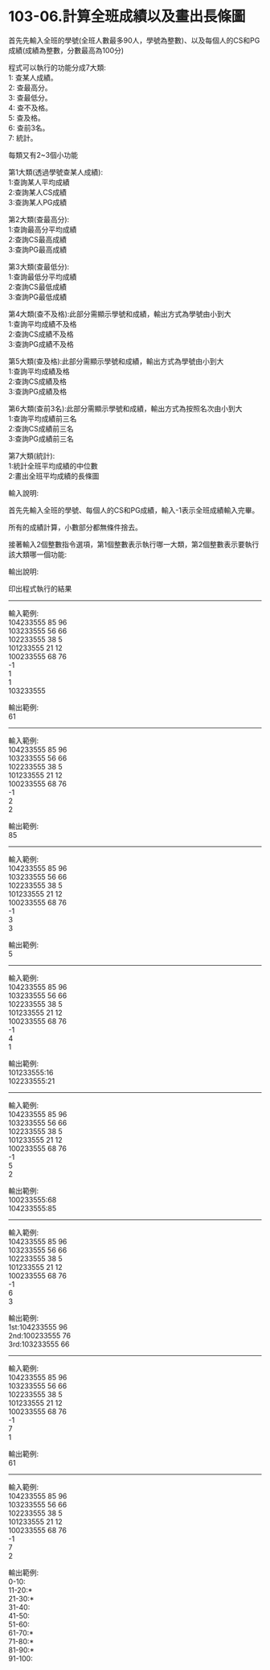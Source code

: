 # 103-06.計算全班成績以及畫出長條圖 

首先先輸入全班的學號(全班人數最多90人，學號為整數)、以及每個人的CS和PG成績(成績為整數，分數最高為100分)


程式可以執行的功能分成7大類:  
1: 查某人成績。  
2: 查最高分。  
3: 查最低分。  
4: 查不及格。  
5: 查及格。  
6: 查前3名。  
7: 統計。  

每類又有2~3個小功能 

第1大類(透過學號查某人成績):  
1:查詢某人平均成績  
2:查詢某人CS成績  
3:查詢某人PG成績  

第2大類(查最高分):  
1:查詢最高分平均成績  
2:查詢CS最高成績  
3:查詢PG最高成績  

第3大類(查最低分):  
1:查詢最低分平均成績  
2:查詢CS最低成績  
3:查詢PG最低成績  

第4大類(查不及格):此部分需顯示學號和成績，輸出方式為學號由小到大  
1:查詢平均成績不及格  
2:查詢CS成績不及格  
3:查詢PG成績不及格 

第5大類(查及格):此部分需顯示學號和成績，輸出方式為學號由小到大  
1:查詢平均成績及格  
2:查詢CS成績及格  
3:查詢PG成績及格 

第6大類(查前3名):此部分需顯示學號和成績，輸出方式為按照名次由小到大  
1:查詢平均成績前三名  
2:查詢CS成績前三名  
3:查詢PG成績前三名 

第7大類(統計):  
1:統計全班平均成績的中位數  
2:畫出全班平均成績的長條圖 


輸入說明: 

首先先輸入全班的學號、每個人的CS和PG成績，輸入-1表示全班成績輸入完畢。 

所有的成績計算，小數部分都無條件捨去。 

接著輸入2個整數指令選項，第1個整數表示執行哪一大類，第2個整數表示要執行該大類哪一個功能: 


輸出說明: 

印出程式執行的結果

------------------------------ 
輸入範例:  
104233555 85 96  
103233555 56 66  
102233555 38 5  
101233555 21 12  
100233555 68 76  
-1  
1  
1  
103233555 

輸出範例:  
61  

------------------------------- 
輸入範例:  
104233555 85 96  
103233555 56 66  
102233555 38 5  
101233555 21 12  
100233555 68 76  
-1  
2  
2  

輸出範例:  
85  

------------------------------- 
輸入範例:  
104233555 85 96  
103233555 56 66  
102233555 38 5  
101233555 21 12  
100233555 68 76  
-1  
3  
3  

輸出範例:  
5 

------------------------------- 
輸入範例:  
104233555 85 96  
103233555 56 66  
102233555 38 5  
101233555 21 12  
100233555 68 76  
-1  
4  
1  

輸出範例:  
101233555:16  
102233555:21 

------------------------------- 
輸入範例:  
104233555 85 96  
103233555 56 66  
102233555 38 5  
101233555 21 12  
100233555 68 76  
-1  
5  
2  

輸出範例:  
100233555:68  
104233555:85 

------------------------------- 
輸入範例:  
104233555 85 96  
103233555 56 66  
102233555 38 5  
101233555 21 12  
100233555 68 76  
-1  
6  
3  

輸出範例:  
1st:104233555 96  
2nd:100233555 76  
3rd:103233555 66 

------------------------------- 
輸入範例:  
104233555 85 96  
103233555 56 66  
102233555 38 5  
101233555 21 12  
100233555 68 76  
-1  
7  
1  

輸出範例:  
61 

------------------------------- 
輸入範例:  
104233555 85 96  
103233555 56 66  
102233555 38 5  
101233555 21 12  
100233555 68 76  
-1  
7  
2  

輸出範例:  
0-10:  
11-20:*  
21-30:*  
31-40:  
41-50:  
51-60:  
61-70:*  
71-80:*  
81-90:*  
91-100:  
